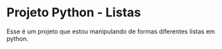# Projeto Python - Listas
 Esse é um projeto que estou manipulando de formas diferentes listas em python.
